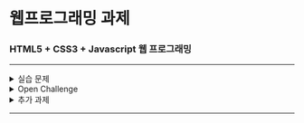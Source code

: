 <!DOCTYPE html>
<html lang="ko">
<head>
    <meta charset="UTF-8">
    <meta name="viewport" content="width=device-width, initial-scale=1.0">
    <link rel="stylesheet" href="https://cdnjs.cloudflare.com/ajax/libs/font-awesome/6.0.0-beta3/css/all.min.css">
</head>
<body>
    <h1>웹프로그래밍 과제</h1>

  <h3>HTML5 + CSS3 + Javascript 웹 프로그래밍</h3>
  
  <hr>

  <details>
      <summary>실습 문제</summary>

  <h5>0924</h5>
  <a href="0924/Chapter2/">▶️Chapter 2</a><br>
  <a href="0924/Chapter3/">▶️Chapter 3</a><br>

  <h5>1008</h5>
  <a href="1008/Chapter4/">▶️Chapter 4</a><br>
  <a href="1008/Chapter5/">▶️Chapter 5</a><br>

  <h5>1015</h5>
  <a href="1015/Chapter6/">▶️Chapter 6</a><br>
  <a href="1015/Chapter7/">▶️Chapter 7</a><br>

  <h5>1029</h5>
  <a href="1029/Chapter8/">▶️Chapter 8</a><br>
  <a href="1029/Chapter9/">▶️Chapter 9</a><br>

  <h5>1105</h5>
  <a href="1105/Chapter10/">▶️Chapter 10</a><br>
  <a href="1105/Chapter11/">▶️Chapter 11</a><br>

  <h5>1119</h5>
  <a href="1119/Chap12/">▶️Chapter 12</a><br>
  <a href="1119/Chap13/">▶️Chapter 13</a><br>
  </details>

  <details>
      <summary>Open Challenge</summary>

  <h5>오픈챌린지</h5>
  <a href="OpenChallenge1/">▶️Open Challenge 1</a><br>
  <a href="OpenChallenge2/">▶️Open Challenge 2</a><br>
  <a href="OpenChallenge3/">▶️Open Challenge 3</a><br>
  <a href="OpenChallenge4/">▶️Open Challenge 4</a><br>
  <a href="OpenChallenge5/">▶️Open Challenge 5</a><br>
  <a href="OpenChallenge6/">▶️Open Challenge 6</a><br>
  <a href="OpenChallenge7/">▶️Open Challenge 7</a><br>
  <a href="OpenChallenge8/">▶️Open Challenge 8</a><br>
  <a href="OpenChallenge9/">▶️Open Challenge 9</a><br>
  <a href="OpenChallenge10/">▶️Open Challenge 10</a><br>
  <a href="OpenChallenge11/">▶️Open Challenge 11</a><br>
  <a href="OpenChallenge12/">▶️Open Challenge 12</a><br>
  <a href="OpenChallenge13/">▶️Open Challenge 13</a><br>
  </details>

  <details>
      <summary>추가 과제</summary>

  <h5>자기소개</h5>
  <a href="1008/introduce/">▶️자기소개 1</a><br>
  <a href="1008/sourcecode/">▶️자기소개 2</a><br>
  <a href="introduce/">▶️자기소개 3 (with CSS Framework)</a><br>

  <h5>node.js</h5>
  <a href="About%20node%20js/">▶️Node.js</a><br>

  <h5>jquery + 예제</h5>
  <a href="1119HW/">▶️jquery 14개 + 예제 22파일</a><br>
  </details>

  <hr>
</body>
</html>
